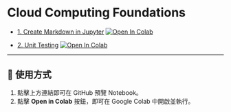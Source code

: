 # Cloud Computing Foundations

- [1. Create Markdown in Jupyter](Practice_Markdown.ipynb)
  [![Open In Colab](https://colab.research.google.com/assets/colab-badge.svg)](https://colab.research.google.com/github/wdarren/duke-cloud-computing-solutions/blob/main/01-Cloud-Computing-Foundation/Practice_Markdown.ipynb)


- [2. Unit Testing](Unit-Testing.ipynb)
  [![Open In Colab](https://colab.research.google.com/assets/colab-badge.svg)](https://colab.research.google.com/github/wdarren/duke-cloud-computing-solutions/blob/main/01-Cloud-Computing-Foundation/Unit-Testing.ipynb)

---

## 🚀 使用方式
1. 點擊上方連結即可在 GitHub 預覽 Notebook。  
2. 點擊 **Open in Colab** 按鈕，即可在 Google Colab 中開啟並執行。  
